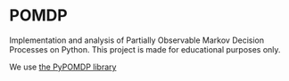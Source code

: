 # POMDP
Implementation and analysis of Partially Observable Markov Decision Processes on Python. This project is made for educational purposes only.

We use [the PyPOMDP library](https://github.com/namoshizun/PyPOMDP)
